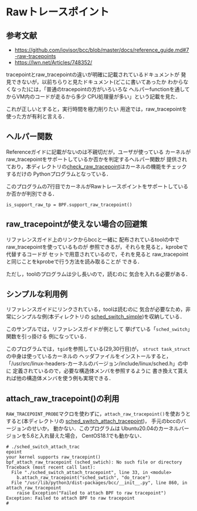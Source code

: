 # Rawトレースポイント

## 参考文献
- https://github.com/iovisor/bcc/blob/master/docs/reference_guide.md#7-raw-tracepoints
- https://lwn.net/Articles/748352/

tracepointとraw_tracepointの違いが明確に記載されているドキュメントが
発見できないが，以前ちらりと見たドキュメント(どこに書いてあったか
わからなくなった)には，「普通のtracepointの方がいろいろな
ヘルパーfunctionを通してからVM内のコードが走るから多少
CPU処理量が多い」という記載を見た．

これが正しいとすると，実行時間を極力削りたい
用途では，raw_tracepointを使った方が有利と言える．

## ヘルパー関数
Referenceガイドに記載がないのは不親切だが，ユーザが使っている
カーネルがraw_tracepointをサポートしているか否かを判定するヘルパー関数が
提供されており，本ディレクトリの<a href="check_raw_tracepoint">check_raw_tracepoint</a>はカーネルの機能をチェックするだけの
Pythonプログラムとなっている．


このプログラムの7行目でカーネルがRawトレースポイントをサポートしているか否かが判別できる．
```
is_support_raw_tp = BPF.support_raw_tracepoint()
```

## raw_tracepointが使えない場合の回避策
リファレンスガイド上のリンクからbccと一緒に
配布されているtoolの中でraw_tracepointを使っているものが
参照できるが，それらを見ると，kprobeで代替するコードが
セットで用意されているので，それを見ると
raw_tracepointと同じことをkprobeで行う方法を読み取ることが
できる．

ただし，toolのプログラムは少し長いので，読むのに
気合を入れる必要がある．


## シンプルな利用例
リファレンスガイドにリンクされている，toolは読むのに
気合が必要なため，非常にシンプルな例(本ディレクトリの
<a href="sched_switch_simple">sched_switch_simple</a>)を収納している．

このサンプルでは，リファレンスガイドが例として
挙げている「<code>sched_switch</code>」関数を引っ掛ける
例になっている．

このプログラムでは，<code>tgid</code>を参照している(29,30行目)が，
<code>struct task_struct</code>の中身は使っているカーネルの
ヘッダファイルをインストールすると，
「/usr/src/linux-headers-カーネルのバージョン/include/linux/sched.h」の中に
定義されているので，必要な構造体メンバを参照するように
書き換えて貰えれば他の構造体メンバを使う例も実現できる．

## attach_raw_tracepoint()の利用
<code>RAW_TRACEPOINT_PROBE</code>マクロを使わずに，<code>attach_raw_tracepoint()</code>を使おうと
すると(本ディレクトリの
<a href="sched_switch_attach_tracepoint">sched_switch_attach_tracepoint</a>)，
手元のbccのバージョンのせいか，
動かない．このプログラムは
Ubuntu20.04のカーネルバージョンを5.6と入れ替えた場合，
CentOS18.1でも動かない．


```
# ./sched_switch_attach_trac
epoint
your kernel supports raw_tracepint()
bpf_attach_raw_tracepoint (sched_swtich): No such file or directory
Traceback (most recent call last):
  File "./sched_switch_attach_tracepoint", line 33, in <module>
    b.attach_raw_tracepoint("sched_swtich", "do_trace")
  File "/usr/lib/python3/dist-packages/bcc/__init__.py", line 860, in attach_raw_tracepoint
    raise Exception("Failed to attach BPF to raw tracepoint")
Exception: Failed to attach BPF to raw tracepoint
#
```

